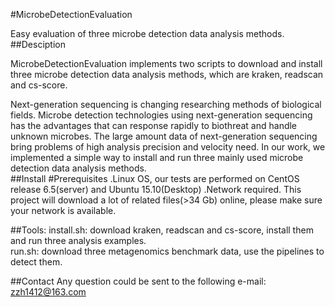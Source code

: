 #MicrobeDetectionEvaluation

Easy evaluation of three microbe detection data analysis methods.
##Desciption

MicrobeDetectionEvaluation implements two scripts to download and install three microbe detection data analysis methods, which are kraken, readscan and cs-score.<br>

Next-generation sequencing is changing researching methods of biological fields. Microbe detection technologies using next-generation sequencing has the advantages that can response rapidly to biothreat and handle unknown microbes. The large amount data of next-generation sequencing bring problems of high analysis precision and velocity need. In our work, we implemented a simple way to install and run three mainly used microbe detection data analysis methods. <br>
##Install
#Prerequisites
.Linux OS, our tests are performed on CentOS release 6.5(server) and Ubuntu 15.10(Desktop)
.Network required. This project will download a lot of related files(>34 Gb) online, please make sure your network is available.

##Tools:
install.sh: download kraken, readscan and cs-score, install them and run three analysis examples. <br>
run.sh: download three metagenomics benchmark data, use the pipelines to detect them.

##Contact
Any question could be sent to the following e-mail:
zzh1412@163.com
